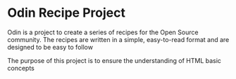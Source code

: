 # Odin Recipe Project
<p>Odin is a project to create a series of recipes for the Open Source community. The recipes are written in a simple, easy-to-read format and are designed to be easy to follow</p>
<p>The purpose of this project is to ensure the understanding of HTML basic concepts</p>
